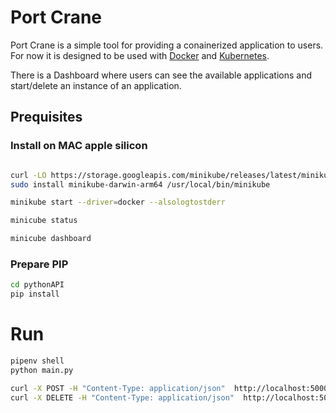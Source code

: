# Port Crane

Port Crane is a simple tool for providing a conainerized application to users. For now it is designed to be used with [Docker](https://www.docker.com/) and [Kubernetes](https://kubernetes.io/).

There is a Dashboard where users can see the available applications and start/delete an instance of an application. 

## Prequisites


### **Install on MAC apple silicon**

``` bash

curl -LO https://storage.googleapis.com/minikube/releases/latest/minikube-darwin-arm64
sudo install minikube-darwin-arm64 /usr/local/bin/minikube

minikube start --driver=docker --alsologtostderr

minicube status

minicube dashboard

```

### **Prepare PIP**

``` bash
cd pythonAPI
pip install 
```

# Run 

```bash
pipenv shell
python main.py
```


```bash
curl -X POST -H "Content-Type: application/json"  http://localhost:5000/instances
curl -X DELETE -H "Content-Type: application/json"  http://localhost:5000/instances/instance-1
```


